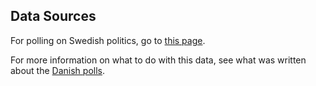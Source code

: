 Data Sources
------------
For polling on Swedish politics, go to [this page][polls].

For more information on what to do with this data, see what was written about the [Danish polls][danish-polling].


[polls]: https://en.wikipedia.org/wiki/Swedish_general_election,_2014
[danish-polling]: https://github.com/ndarville/d3-charts/blob/master/_data/denmark/README.md
